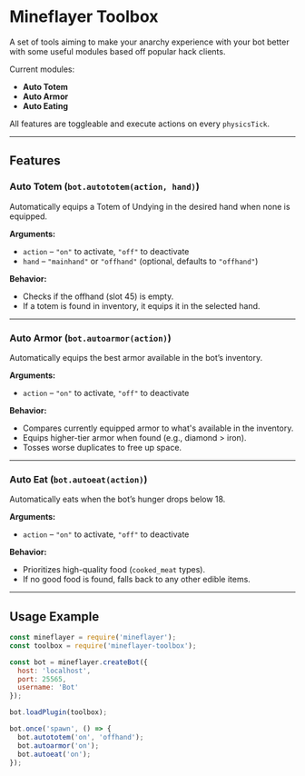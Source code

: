 # Mineflayer Toolbox

A set of tools aiming to make your anarchy experience with your bot better with some useful modules based off popular hack clients.

Current modules:
- **Auto Totem**
- **Auto Armor**
- **Auto Eating**

All features are toggleable and execute actions on every `physicsTick`.


---

## Features

### Auto Totem (`bot.autototem(action, hand)`)

Automatically equips a Totem of Undying in the desired hand when none is equipped.

**Arguments:**
- `action` – `"on"` to activate, `"off"` to deactivate
- `hand` – `"mainhand"` or `"offhand"` (optional, defaults to `"offhand"`)

**Behavior:**
- Checks if the offhand (slot 45) is empty.
- If a totem is found in inventory, it equips it in the selected hand.

---

### Auto Armor (`bot.autoarmor(action)`)

Automatically equips the best armor available in the bot’s inventory.

**Arguments:**
- `action` – `"on"` to activate, `"off"` to deactivate

**Behavior:**
- Compares currently equipped armor to what's available in the inventory.
- Equips higher-tier armor when found (e.g., diamond > iron).
- Tosses worse duplicates to free up space.

---

### Auto Eat (`bot.autoeat(action)`)

Automatically eats when the bot’s hunger drops below 18.

**Arguments:**
- `action` – `"on"` to activate, `"off"` to deactivate

**Behavior:**
- Prioritizes high-quality food (`cooked_meat` types).
- If no good food is found, falls back to any other edible items.


---

## Usage Example

```js
const mineflayer = require('mineflayer');
const toolbox = require('mineflayer-toolbox');

const bot = mineflayer.createBot({
  host: 'localhost',
  port: 25565,
  username: 'Bot'
});

bot.loadPlugin(toolbox);

bot.once('spawn', () => {
  bot.autototem('on', 'offhand');
  bot.autoarmor('on');
  bot.autoeat('on');
});
